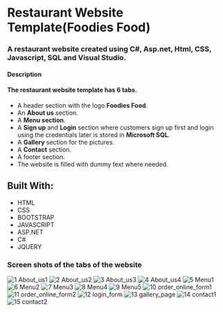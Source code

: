 # Restaurant Website Template(Foodies Food)
### A restaurant website created using C#, Asp.net, Html, CSS, Javascript, SQL and Visual Studio.

#### Description

#### The restaurant website template has 6 tabs.
- A header section with the logo **Foodies Food**.
- An **About us** section.
- A **Menu section**.
- A **Sign up** and **Login** section where customers sign up first and login using the credentials later is stored in **Microsoft SQL**.
- A **Gallery** section for the pictures.
- A **Contact** section.
- A footer section.
- The website is filled with dummy text where needed.


## Built With:

- HTML
- CSS
- BOOTSTRAP
- JAVASCRIPT
- ASP.NET
- C#
- JQUERY


### Screen shots of the tabs of the website 
![1 About_us1](https://user-images.githubusercontent.com/38304110/101118162-cc655100-35a5-11eb-827c-54832b442620.JPG)
![2 About_us2](https://user-images.githubusercontent.com/38304110/101118165-ccfde780-35a5-11eb-9f37-a738db9b9a0d.JPG)
![3 About_us3](https://user-images.githubusercontent.com/38304110/101118167-ccfde780-35a5-11eb-804d-daf7c9402ebe.JPG)
![4 About_us4](https://user-images.githubusercontent.com/38304110/101118169-cd967e00-35a5-11eb-9d53-e1d5f5b7c743.JPG)
![5 Menu1](https://user-images.githubusercontent.com/38304110/101118171-cd967e00-35a5-11eb-81b6-ce50f7b69454.JPG)
![6 Menu2](https://user-images.githubusercontent.com/38304110/101118172-ce2f1480-35a5-11eb-90e3-31406fce932e.JPG)
![7 Menu3](https://user-images.githubusercontent.com/38304110/101118173-ce2f1480-35a5-11eb-9cfc-3d7a6f7c2f25.JPG)
![8 Menu4](https://user-images.githubusercontent.com/38304110/101118174-cec7ab00-35a5-11eb-94c2-27914770dd1e.JPG)
![9 Menu5](https://user-images.githubusercontent.com/38304110/101118175-cec7ab00-35a5-11eb-9cdd-fe4e0c5b70ca.JPG)
![10 order_online_form1](https://user-images.githubusercontent.com/38304110/101118176-cf604180-35a5-11eb-8635-37f74af289f8.JPG)
![11 order_online_form2](https://user-images.githubusercontent.com/38304110/101118178-cf604180-35a5-11eb-81f5-18dee89e2454.JPG)
![12 login_form](https://user-images.githubusercontent.com/38304110/101118180-cff8d800-35a5-11eb-8879-7a4155b06420.JPG)
![13 gallery_page](https://user-images.githubusercontent.com/38304110/101118183-cff8d800-35a5-11eb-80a8-f544eff354d8.JPG)
![14 contact1](https://user-images.githubusercontent.com/38304110/101118184-d0916e80-35a5-11eb-8d6e-70bca5c41c19.JPG)
![15 contact2](https://user-images.githubusercontent.com/38304110/101118185-d0916e80-35a5-11eb-8b67-7192b371801a.JPG)



